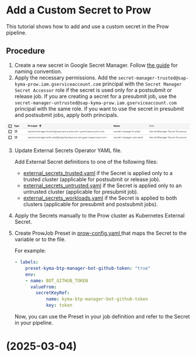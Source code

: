 # Add a Custom Secret to Prow

This tutorial shows how to add and use a custom secret in the Prow pipeline.

## Procedure

1. Create a new secret in Google Secret Manager. Follow [the guide](./how-to-name-secret.md) for naming convention.
2. Apply the necessary permissions. Add the `secret-manager-trusted@sap-kyma-prow.iam.gserviceaccount.com` principal with the `Secret Manager Secret Accessor` role if the secret is used only for a postsubmit or release job. If you are creating a secret for a presubmit job, use the `secret-manager-untrusted@sap-kyma-prow.iam.gserviceaccount.com` principal with the same role. If you want to use the secret in presubmit and postsubmit jobs, apply both principals.


![permissions](./secret-manager-permissions.png)

3. Update External Secrets Operator YAML file.

    Add External Secret definitions to one of the following files:
    - [external_secrets_trusted.yaml](https://github.com/kyma-project/test-infra/blob/main/prow/cluster/resources/external-secrets/external_secrets_trusted.yaml) if the Secret is applied only to a trusted cluster (applicable for postsubmit or release job).
    - [external_secrets_untrusted.yaml](https://github.com/kyma-project/test-infra/blob/main/prow/cluster/resources/external-secrets/external_secrets_untrusted.yaml) if the Secret is applied only to an untrusted cluster (applicable for presubmit job).
    - [external_secrets_workloads.yaml](https://github.com/kyma-project/test-infra/blob/main/prow/cluster/resources/external-secrets/external_secrets_workloads.yaml) if the Secret is applied to both clusters (applicable for presubmit and postsubmit jobs).

4. Apply the Secrets manually to the Prow cluster as Kubernetes External Secret.

5. Create ProwJob Preset in [prow-config.yaml ](../../prow/config.yaml) that maps the Secret to the variable or to the file.

    For example:

    ```yaml
    - labels:
        preset-kyma-btp-manager-bot-github-token: "true"
        env:
        - name: BOT_GITHUB_TOKEN
          valueFrom:
            secretKeyRef:
                name: kyma-btp-manager-bot-github-token
                key: token
    ```

    Now, you can use the Preset in your job definition and refer to the Secret in your pipeline.
# (2025-03-04)